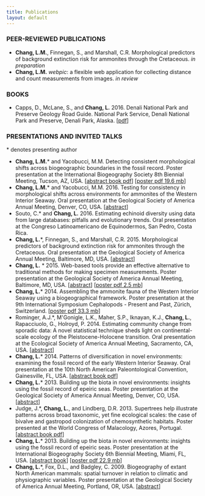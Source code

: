 ```yaml
---
title: Publications
layout: default
---
```


### PEER-REVIEWED PUBLICATIONS

* **Chang, L.M.**, Finnegan, S., and Marshall, C.R. Morphological predictors of background extinction risk for ammonites through the Cretaceous. *in preparation*
* **Chang, L.M.** *webpic*: a flexible web application for collecting distance and count measurements from images. *in review*

### BOOKS

* Capps, D., McLane, S., and **Chang, L.** 2016. Denali National Park and Preserve Geology Road Guide. National Park Service, Denali National Park and Preserve, Denali Park, Alaska.  [[pdf](https://www.nps.gov/dena/learn/nature/upload/Denali-Geology-Road-Guide.pdf)]

### PRESENTATIONS AND INVITED TALKS

\* denotes presenting author

* **Chang, L.M.**\* and Yacobucci, M.M. Detecting consistent morphological shifts across
biogeographic boundaries in the fossil record. Poster presentation at the International Biogeography Society 8th Biennial Meeting, Tucson, AZ, USA. [[abstract book pdf](https://tucson2017ibs.files.wordpress.com/2016/07/full-program-book-tucson-ibs2.pdf)] [[poster pdf 19.6 mb](../images/IBS2017.pdf)]
* **Chang, L.M.**\* and Yacobucci, M.M. 2016. Testing for consistency in morphological shifts across environments for ammonites of the Western Interior Seaway. Oral presentation at the Geological Society of America Annual Meeting, Denver, CO, USA. [[abstract](https://gsa.confex.com/gsa/2016AM/webprogram/Paper283786.html)]
* Souto, C.* and **Chang, L.** 2016. Estimating echinoid diversity using data from large databases: pitfalls and evolutionary trends. Oral presentation at the Congreso Latinoamericano de Equinodermos, San Pedro, Costa Rica.
* **Chang, L.**\*, Finnegan, S., and Marshall, C.R. 2015. Morphological predictors of background extinction risk for ammonites through the Cretaceous. Oral presentation at the Geological Society of America Annual Meeting, Baltimore, MD, USA. [[abstract](https://gsa.confex.com/gsa/2015AM/webprogram/Paper270265.html)]
* **Chang, L.** \* 2015. Web-based tools provide an effective alternative to traditional methods for making specimen measurements. Poster presentation at the Geological Society of America Annual Meeting, Baltimore, MD, USA. [[abstract](https://gsa.confex.com/gsa/2015AM/webprogram/Paper269968.html)] [[poster pdf 2.5 mb](../images/GSA2015.pdf)]
* **Chang, L.**\* 2014. Assembling the ammonite fauna of the Western Interior Seaway using a biogeographical framework. Poster presentation at the 9th International Symposium Cephalopods - Present and Past, Z&uuml;rich, Switzerland. [[poster pdf 33.3 mb](../images/ISCPP2014.pdf)]
* Rominger, A.J.*, M'Gonigle, L.K., Maher, S.P., Iknayan, K.J., **Chang, L.**, Rapacciuolo, G., Holroyd, P. 2014. Estimating community change from sporadic data: A novel statistical technique sheds light on continental-scale ecology of the Pleistocene-Holocene transition. Oral presentation at the Ecological Society of America Annual Meeting, Sacramento, CA, USA. [[abstract](http://esa.org/meetings_archive/2014/webprogram/Paper49168.html)]
* **Chang, L.**\* 2014. Patterns of diversification in novel environments: examining the fossil record of the early Western Interior Seaway. Oral presentation at the 10th North American Paleontological Convention, Gainesville, FL, USA. [[abstract book pdf](https://www.flmnh.ufl.edu/files/6813/9085/6747/NAPC_2014_Abstract_Book.pdf)]
* **Chang, L.**\* 2013. Building up the biota in novel environments: insights using the fossil record of epeiric seas.  Poster presentation at the Geological Society of America Annual Meeting, Denver, CO, USA. [[abstract](https://gsa.confex.com/gsa/2013AM/webprogram/Paper233408.html)]
* Judge, J.*, **Chang, L.**, and Lindberg, D.R. 2013. Supertrees help illustrate patterns across broad taxonomic, yet fine ecological scales: the case of bivalve and gastropod colonization of chemosynthetic habitats. Poster presented at the World Congress of Malacology, Azores, Portugal. [[abstract book pdf](http://www.unitasmalacologica.org/congress/WCM_2013_abstracts_Acoreana.pdf)]
* **Chang, L.**\* 2013. Building up the biota in novel environments: insights using the fossil record of epeiric seas. Poster presentation at the International Biogeography Society 6th Biennial Meeting, Miami, FL, USA. [[abstract book](http://escholarship.org/uc/item/3kb4c5jr)] [[poster pdf 22.9 mb](../images/IBS2013.pdf)]
* **Chang, L.**\*, Fox, D.L., and Badgley, C. 2009. Biogeography of extant North American mammals: spatial turnover in relation to climatic and physiographic variables. Poster presentation at the Geological Society of America Annual Meeting, Portland, OR, USA. [[abstract](https://gsa.confex.com/gsa/2009AM/webprogram/Paper161117.html)]
